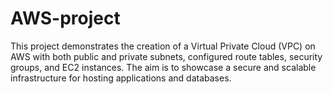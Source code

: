 # AWS-project
This project demonstrates the creation of a Virtual Private Cloud (VPC) on AWS with both public and private subnets, configured route tables, security groups, and EC2 instances. The aim is to showcase a secure and scalable infrastructure for hosting applications and databases.

